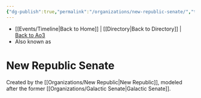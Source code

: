 ```yaml
---
{"dg-publish":true,"permalink":"/organizations/new-republic-senate/","tags":["newrepublic","unfinished","faction"],"noteIcon":"saber1"}
---
```


- [[Events/Timeline\|Back to Home]] | [[Directory\|Back to Directory]] | [Back to Ao3](https://archiveofourown.org/works/19334440/chapters/45992584)
- Also known as 

# New Republic Senate
Created by the [[Organizations/New Republic\|New Republic]], modeled after the former [[Organizations/Galactic Senate\|Galactic Senate]].
